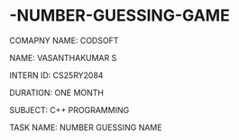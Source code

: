 # -NUMBER-GUESSING-GAME 

COMAPNY NAME: CODSOFT

NAME: VASANTHAKUMAR S

INTERN ID: CS25RY2084 

DURATION: ONE MONTH 

SUBJECT: C++ PROGRAMMING 

TASK NAME: NUMBER GUESSING NAME 


